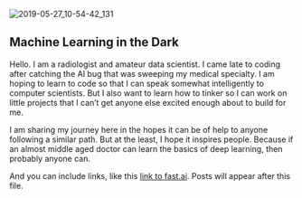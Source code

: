 
![2019-05-27_10-54-42_131](https://user-images.githubusercontent.com/79735759/109375675-75ed7300-7873-11eb-923c-9f522e204d12.jpeg)

## Machine Learning in the Dark
Hello. I am a radiologist and amateur data scientist. I came late to coding after catching the AI bug that was sweeping my medical specialty. I am hoping to learn to code so that I can speak somewhat intelligently to computer scientists. But I also want to learn how to tinker so I can work on little projects that I can’t get anyone else excited enough about to build for me.

I am sharing my journey here in the hopes it can be of help to anyone following a similar path. But at the least, I hope it inspires people. Because if an almost middle aged doctor can learn the basics of deep learning, then probably anyone can.


And you can include links, like this [link to fast.ai](https://www.fast.ai). Posts will appear after this file. 
